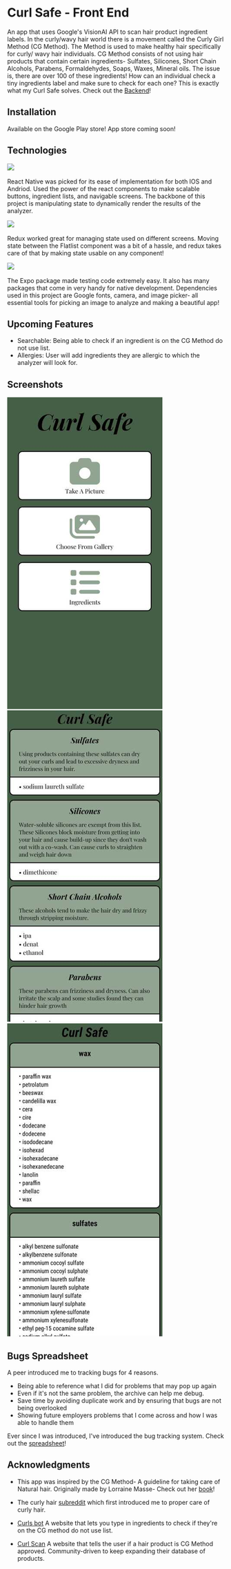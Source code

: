 # Curl Safe - Front End
An app that uses Google's VisionAI API to scan hair product ingredient labels. In the curly/wavy hair world there is a movement called the Curly Girl Method (CG Method). The Method is used to make healthy hair specifically for curly/ wavy hair individuals. CG Method consists of not using hair products that contain certain ingredients- Sulfates, Silicones, Short Chain Alcohols, Parabens, Formaldehydes, Soaps, Waxes, Mineral oils. The issue is, there are over 100 of these ingredients! How can an individual check a tiny ingredients label and make sure to check for each one? 
This is exactly what my Curl Safe solves. 
Check out the [Backend](https://github.com/JpadillaCoding/CurlSafe-Backend)!

## Installation 
Available on the Google Play store!
App store coming soon!

## Technologies 

<img src="https://img.shields.io/badge/React_Native-20232A?style=for-the-badge&logo=react&logoColor=61DAFB">

React Native was picked for its ease of implementation for both IOS and Andriod. Used the power of the react components to make scalable buttons, ingredient lists, and navigable screens. The backbone of this project is manipulating state to dynamically render the results of the analyzer. 

<img src="https://img.shields.io/badge/Redux-593D88?style=for-the-badge&logo=redux&logoColor=white">

Redux worked great for managing state used on different screens. Moving state between the Flatlist component was a bit of a hassle, and redux takes care of that by making state usable on any component!

<img src="https://img.shields.io/badge/Expo-1B1F23?style=for-the-badge&logo=expo&logoColor=white">

The Expo package made testing code extremely easy. It also has many packages that come in very handy for native development. Dependencies used in this project are Google fonts, camera, and image picker- all essential tools for picking an image to analyze and making a beautiful app!

## Upcoming Features

- Searchable: Being able to check if an ingredient is on the CG Method do not use list. 
- Allergies: User will add ingredients they are allergic to which the analyzer will look for. 

## Screenshots

<img src="CurlSafe/assets/Homepage.jpg" alt="Curl safe Homepage">
<img src="CurlSafe/assets/Analyzer.jpg" alt="Curl safe analyzer page">
<img src="CurlSafe/assets/Ingredients.jpg" alt="Curl safe Ingredients page">

## Bugs Spreadsheet 

A peer introduced me to tracking bugs for 4 reasons. 
- Being able to reference what I did for problems that may pop up again
- Even if it's not the same problem, the archive can help me debug. 
- Save time by avoiding duplicate work and by ensuring that bugs are not being overlooked 
- Showing future employers problems that I come across and how I was able to handle them

Ever since I was introduced, I've introduced the bug tracking system.
Check out the [spreadsheet](https://docs.google.com/spreadsheets/d/1AnkQHyOJvGC9OME0xiNRgRaY0g2Fr8wp9TOr22Vx2eo/edit?usp=sharing)!

## Acknowledgments 

- This app was inspired by the CG Method- A guideline for taking care of  Natural hair. Originally made by Lorraine Masse- Check out her [book](https://a.co/d/0DKIAwM)!

- The curly hair [subreddit](https://www.reddit.com/r/curlyhair/) which first introduced me to proper care of curly hair.

- [Curls bot](https://www.curlsbot.com/) A website that lets you type in ingredients to check if they're on the CG method do not use list. 

- [Curl Scan](https://curlscan.com/) A website that tells the user if a hair product is CG Method approved. Community-driven to keep expanding their database of products. 



